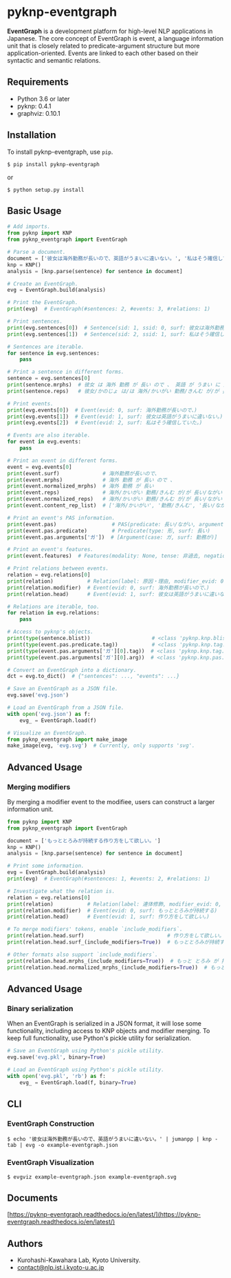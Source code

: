 # pyknp-eventgraph

**EventGraph** is a development platform for high-level NLP applications in Japanese.
The core concept of EventGraph is event, a language information unit that is closely related to predicate-argument structure but more application-oriented.
Events are linked to each other based on their syntactic and semantic relations.

## Requirements

- Python 3.6 or later
- pyknp: 0.4.1
- graphviz: 0.10.1

## Installation

To install pyknp-eventgraph, use `pip`.

```
$ pip install pyknp-eventgraph
```

or

```
$ python setup.py install
```

## Basic Usage

```python
# Add imports.
from pyknp import KNP
from pyknp_eventgraph import EventGraph

# Parse a document.
document = ['彼女は海外勤務が長いので、英語がうまいに違いない。', '私はそう確信していた。']
knp = KNP()
analysis = [knp.parse(sentence) for sentence in document]

# Create an EventGraph.
evg = EventGraph.build(analysis)

# Print the EventGraph.
print(evg)  # EventGraph(#sentences: 2, #events: 3, #relations: 1)

# Print sentences.
print(evg.sentences[0])  # Sentence(sid: 1, ssid: 0, surf: 彼女は海外勤務が長いので、英語がうまいに違いない。)
print(evg.sentences[1])  # Sentence(sid: 2, ssid: 1, surf: 私はそう確信していた。)

# Sentences are iterable.
for sentence in evg.sentences:
    pass

# Print a sentence in different forms.
sentence = evg.sentences[0]
print(sentence.mrphs)  # 彼女 は 海外 勤務 が 長い ので 、 英語 が うまい に 違いない 。
print(sentence.reps)   # 彼女/かのじょ は/は 海外/かいがい 勤務/きんむ が/が 長い/ながい ので/ので 、/、 英語/えいご が/が 上手い/うまい に/に 違い無い/ちがいない 。/。

# Print events.
print(evg.events[0])  # Event(evid: 0, surf: 海外勤務が長いので、)
print(evg.events[1])  # Event(evid: 1, surf: 彼女は英語がうまいに違いない。)
print(evg.events[2])  # Event(evid: 2, surf: 私はそう確信していた。)

# Events are also iterable.
for event in evg.events:
    pass

# Print an event in different forms.
event = evg.events[0]
print(event.surf)              # 海外勤務が長いので、
print(event.mrphs)             # 海外 勤務 が 長い ので 、
print(event.normalized_mrphs)  # 海外 勤務 が 長い
print(event.reps)              # 海外/かいがい 勤務/きんむ が/が 長い/ながい ので/ので 、/、
print(event.normalized_reps)   # 海外/かいがい 勤務/きんむ が/が 長い/ながい
print(event.content_rep_list)  # ['海外/かいがい', '勤務/きんむ', '長い/ながい']

# Print an event's PAS information.
print(event.pas)                  # PAS(predicate: 長い/ながい, arguments: 勤務/きんむ (ガ))
print(event.pas.predicate)        # Predicate(type: 形, surf: 長い)
print(event.pas.arguments['ガ'])  # [Argument(case: ガ, surf: 勤務が)]

# Print an event's features.
print(event.features)  # Features(modality: None, tense: 非過去, negation: False, state: 状態述語, complement: False)

# Print relations between events.
relation = evg.relations[0]
print(relation)           # Relation(label: 原因・理由, modifier_evid: 0, head_evid: 1)
print(relation.modifier)  # Event(evid: 0, surf: 海外勤務が長いので、)
print(relation.head)      # Event(evid: 1, surf: 彼女は英語がうまいに違いない。)

# Relations are iterable, too.
for relation in evg.relations:
    pass

# Access to pyknp's objects.
print(type(sentence.blist))                    # <class 'pyknp.knp.blist.BList'>
print(type(event.pas.predicate.tag))           # <class 'pyknp.knp.tag.Tag'>
print(type(event.pas.arguments['ガ'][0].tag))  # <class 'pyknp.knp.tag.Tag'>
print(type(event.pas.arguments['ガ'][0].arg))  # <class 'pyknp.knp.pas.Argument'>

# Convert an EventGraph into a dictionary.
dct = evg.to_dict()  # {"sentences": ..., "events": ...}

# Save an EventGraph as a JSON file.
evg.save('evg.json')

# Load an EventGraph from a JSON file.
with open('evg.json') as f:
    evg_ = EventGraph.load(f)

# Visualize an EventGraph.
from pyknp_eventgraph import make_image
make_image(evg, 'evg.svg')  # Currently, only supports 'svg'.
```

## Advanced Usage

### Merging modifiers

By merging a modifier event to the modifiee, users can construct a larger information unit.

```python
from pyknp import KNP
from pyknp_eventgraph import EventGraph

document = ['もっととろみが持続する作り方をして欲しい。']
knp = KNP()
analysis = [knp.parse(sentence) for sentence in document]

# Print some information.
evg = EventGraph.build(analysis)
print(evg)  # EventGraph(#sentences: 1, #events: 2, #relations: 1)

# Investigate what the relation is.
relation = evg.relations[0]
print(relation)           # Relation(label: 連体修飾, modifier_evid: 0, head_evid: 1)
print(relation.modifier)  # Event(evid: 0, surf: もっととろみが持続する)
print(relation.head)      # Event(evid: 1, surf: 作り方をして欲しい。)

# To merge modifiers' tokens, enable `include_modifiers`.
print(relation.head.surf)                           # 作り方をして欲しい。
print(relation.head.surf_(include_modifiers=True))  # もっととろみが持続する作り方をして欲しい。

# Other formats also support `include_modifiers`.
print(relation.head.mrphs_(include_modifiers=True))  # もっと とろみ が 持続 する 作り 方 を して 欲しい 。
print(relation.head.normalized_mrphs_(include_modifiers=True))  # もっと とろみ が 持続 する 作り 方 を して 欲しい
```

## Advanced Usage

### Binary serialization

When an EventGraph is serialized in a JSON format, it will lose some functionality, including access to KNP objects and modifier merging.
To keep full functionality, use Python's pickle utility for serialization.

```python
# Save an EventGraph using Python's pickle utility.
evg.save('evg.pkl', binary=True)

# Load an EventGraph using Python's pickle utility.
with open('evg.pkl', 'rb') as f:
    evg_ = EventGraph.load(f, binary=True)
```

## CLI

### EventGraph Construction

```
$ echo '彼女は海外勤務が長いので、英語がうまいに違いない。' | jumanpp | knp -tab | evg -o example-eventgraph.json
```

### EventGraph Visualization

```
$ evgviz example-eventgraph.json example-eventgraph.svg
```

## Documents

[https://pyknp-eventgraph.readthedocs.io/en/latest/](https://pyknp-eventgraph.readthedocs.io/en/latest/)

## Authors

- Kurohashi-Kawahara Lab, Kyoto University.
- contact@nlp.ist.i.kyoto-u.ac.jp
